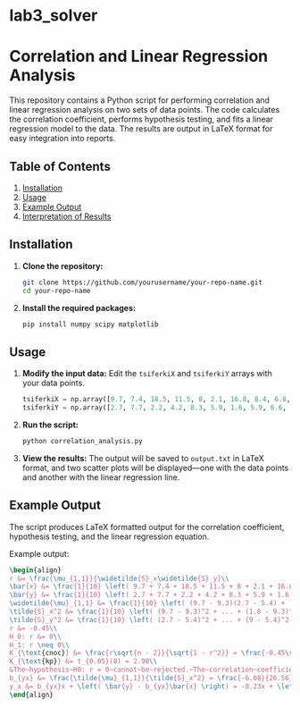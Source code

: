 # lab3_solver
# Correlation and Linear Regression Analysis

This repository contains a Python script for performing correlation and linear regression analysis on two sets of data points. The code calculates the correlation coefficient, performs hypothesis testing, and fits a linear regression model to the data. The results are output in LaTeX format for easy integration into reports.

## Table of Contents
1. [Installation](#installation)
2. [Usage](#usage)
3. [Example Output](#example-output)
4. [Interpretation of Results](#interpretation-of-results)

## Installation

1. **Clone the repository:**
    ```sh
    git clone https://github.com/yourusername/your-repo-name.git
    cd your-repo-name
    ```

2. **Install the required packages:**
    ```sh
    pip install numpy scipy matplotlib
    ```

## Usage

1. **Modify the input data:**
    Edit the `tsiferkiX` and `tsiferkiY` arrays with your data points.

    ```python
    tsiferkiX = np.array([9.7, 7.4, 18.5, 11.5, 8, 2.1, 16.8, 8.4, 6.8, 1.8])
    tsiferkiY = np.array([2.7, 7.7, 2.2, 4.2, 8.3, 5.9, 1.6, 5.9, 6.6, 9])
    ```

2. **Run the script:**
    ```sh
    python correlation_analysis.py
    ```

3. **View the results:**
    The output will be saved to `output.txt` in LaTeX format, and two scatter plots will be displayed—one with the data points and another with the linear regression line.

## Example Output

The script produces LaTeX formatted output for the correlation coefficient, hypothesis testing, and the linear regression equation.

Example output:
```latex
\begin{align}
r &= \frac{\mu_{1,1}}{\widetilde{S}_x\widetilde{S}_y}\\
\bar{x} &= \frac{1}{10} \left( 9.7 + 7.4 + 18.5 + 11.5 + 8 + 2.1 + 16.8 + 8.4 + 6.8 + 1.8 \right) = 9.30\\
\bar{y} &= \frac{1}{10} \left( 2.7 + 7.7 + 2.2 + 4.2 + 8.3 + 5.9 + 1.6 + 5.9 + 6.6 + 9 \right) = 5.41\\
\widetilde{\mu}_{1,1} &= \frac{1}{10} \left( (9.7 - 9.3)(2.7 - 5.4) + ... + (1.8 - 9.3)(9 - 5.4) \right) = -6.08\\
\tilde{S}_x^2 &= \frac{1}{10} \left( (9.7 - 9.3)^2 + ... + (1.8 - 9.3)^2 \right) = 26.56\\
\tilde{S}_y^2 &= \frac{1}{10} \left( (2.7 - 5.4)^2 + ... + (9 - 5.4)^2 \right) = 6.64\\
r &= -0.45\\
H_0: r &= 0\\
H_1: r \neq 0\\
K_{\text{cnoc}} &= \frac{r\sqrt{n - 2}}{\sqrt{1 - r^2}} = \frac{-0.45\sqrt{8}}{\sqrt{1 - (-0.45)^2}} = -1.42\\
K_{\text{kp}} &= t_{0.05}(8) = 2.90\\
&The~hypothesis~H0: r = 0~cannot~be~rejected.~The~correlation~coefficient~is~not~significant.\\
b_{yx} &= \frac{\tilde{\mu}_{1,1}}{\tilde{S}_x^2} = \frac{-6.08}{26.56} = -0.23\\
y_x &= b_{yx}x + \left( \bar{y} - b_{yx}\bar{x} \right) = -0.23x + \left( 5.41 - (-0.23)\cdot{9.30} \right) = -0.23x + 7.55\\
\end{align}
